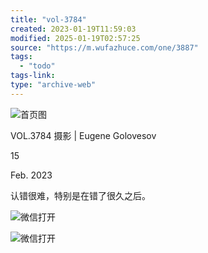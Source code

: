 ```yaml
---
title: "vol-3784"
created: 2023-01-19T11:59:03
modified: 2025-01-19T02:57:25
source: "https://m.wufazhuce.com/one/3887"
tags:
  - "todo"
tags-link:
type: "archive-web"
---
```


![首页图](http://image.wufazhuce.com/FpAqQJEuD7yZYFYkEoWr6x38-Voq)

VOL.3784 摄影 | Eugene Golovesov

15

Feb. 2023

认错很难，特别是在错了很久之后。

![微信打开](http://image.wufazhuce.com/share_to_weixin_top.png)

![微信打开](http://image.wufazhuce.com/notice_share.png)
